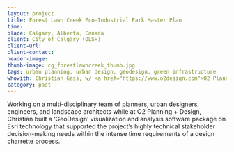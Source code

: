 ```yaml
---
layout: project
title: Forest Lawn Creek Eco-Industrial Park Master Plan
time:
place: Calgary, Alberta, Canada
client: City of Calgary (OLSH)
client-url:
client-contact:
header-image:
thumb-image: cg_forestlawncreek_thumb.jpg
tags: urban planning, urban design, geodesign, green infrastructure
whowith: Christian Gass, w/ <a href="https://www.o2design.com">O2 Planning + Design, Inc.</a>
category: past
---
```


Working on a multi-disciplinary team of planners, urban designers, engineers, and landscape architects while at O2 Planning + Design, Christian built a ‘GeoDesign’ visualization and analysis software package on Esri technology that supported the project’s highly technical stakeholder decision-making needs within the intense time requirements of a design charrette process.

